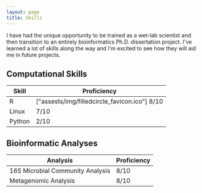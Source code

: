 ```yaml
---
layout: page
title: Skills
---
```


I have had the unique opportunity to be trained as a wet-lab scientist and then transition to an entirely bioinformatics Ph.D. dissertation project. I've learned a lot of skills along the way and I'm excited to see how they will aid me in future projects.

## Computational Skills

| Skill | Proficiency |
|----------|-----------|
| R | ["assests/img/filledcircle_favicon.ico"] 8/10 |
| Linux | 7/10 |
| Python | 2/10 |



## Bioinformatic Analyses

| Analysis  | Proficiency |
|-----------|------------|
| 16S Microbial Community Analysis  | 8/10 |
| Metagenomic Analysis  | 8/10|

